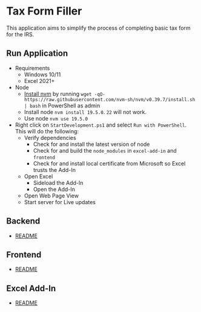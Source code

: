 # Tax Form Filler

This application aims to simplify the process of completing basic tax form for the IRS.

## Run Application

- Requirements
  - Windows 10/11
  - Excel 2021+
- Node
  - [Install nvm](https://github.com/nvm-sh/nvm) by running `wget -qO- https://raw.githubusercontent.com/nvm-sh/nvm/v0.39.7/install.sh | bash` in PowerShell as admin
  - Install node `nvm install 19.5.0`. `22` will not work.
  - Use node `nvm use 19.5.0`
- Right click on `StartDevelopment.ps1` and select `Run with PowerShell`. This will do the following:
  - Verify dependencies
    - Check for and install the latest version of node
    - Check for and build the `node_modules` in `excel-add-in` and `frontend`
    - Check for and install local certificate from Microsoft so Excel trusts the Add-In
  - Open Excel
    - Sideload the Add-In
    - Open the Add-In
  - Open Web Page View
  - Start server for Live updates

## Backend

- [README](./backend/README.md)

## Frontend

- [README](./frontend/README.md)

## Excel Add-In

- [README](./excel-add-in/README.md)
